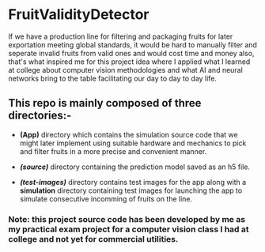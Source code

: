 # FruitValidityDetector

If we have a production line for filtering and packaging fruits for later exportation meeting global standards, it would be hard to manually filter and seperate invalid fruits from valid ones and would cost time and money also, that's what inspired me for this project idea where I applied what I learned at college about computer vision methodologies and what AI and neural networks bring to the table facilitating our day to day to day life.

## This repo is mainly composed of three directories:-
  - **(App)** directory which contains the simulation source code that we might later implement using suitable hardware and mechanics to pick and filter fruits in a more precise and convenient manner.

  * ***(source)*** directory containing the prediction model saved as an h5 file.

  + ***(test-images)*** directory contains test images for the app along with a **simulation** directory containing test images for launching the app to simulate consecutive incomming of fruits on the line.

### Note: this project source code has been developed by me as my practical exam project for a computer vision class I had at college and not yet for commercial utilities.

  
